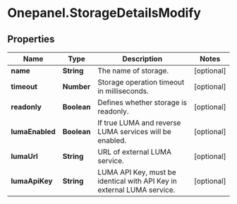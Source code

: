 # Onepanel.StorageDetailsModify

## Properties
Name | Type | Description | Notes
------------ | ------------- | ------------- | -------------
**name** | **String** | The name of storage. | [optional] 
**timeout** | **Number** | Storage operation timeout in milliseconds. | [optional] 
**readonly** | **Boolean** | Defines whether storage is readonly. | [optional] 
**lumaEnabled** | **Boolean** | If true LUMA and reverse LUMA services will be enabled. | [optional] 
**lumaUrl** | **String** | URL of external LUMA service. | [optional] 
**lumaApiKey** | **String** | LUMA API Key, must be identical with API Key in external LUMA service. | [optional] 


